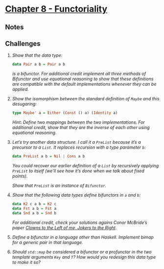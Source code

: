 # [Chapter 8 - Functoriality](https://bartoszmilewski.com/2015/02/03/functoriality)

## Notes




## Challenges

1. _Show that the data type:_

    ```haskell
    data Pair a b = Pair a b
    ```

   _is a bifunctor. For additional credit implement all three methods of
   Bifunctor and use equational reasoning to show that these definitions are
   compatible with the default implementations whenever they can be applied._


2. _Show the isomorphism between the standard definition of `Maybe` and this
   desugaring:_

    ```haskell
    type Maybe' a = Either (Const () a) (Identity a)
    ```

   _Hint: Define two mappings between the two implementations. For additional
   credit, show that they are the inverse of each other using equational
   reasoning._


3. _Let’s try another data structure. I call it a `PreList` because it’s a
   precursor to a `List`.  It replaces recursion with a type parameter `b`:_

    ```haskell
    data PreList a b = Nil | Cons a b
    ```

   _You could recover our earlier definition of a `List` by recursively applying
   `PreList` to itself (we’ll see how it’s done when we talk about fixed
   points)._

   _Show that `PreList` is an instance of `Bifunctor`._


4. _Show that the following data types define bifunctors in `a` and `b`:_

    ```haskell
    data K2 c a b = K2 c
    data Fst a b = Fst a
    data Snd a b = Snd b
    ```

   _For additional credit, check your solutions agains Conor McBride’s paper
   [Clowns to the Left of me, Jokers to the
   Right](http://strictlypositive.org/CJ.pdf)_.


5. _Define a bifunctor in a language other than Haskell. Implement bimap for a
   generic pair in that language._


6. _Should `std::map` be considered a bifunctor or a profunctor in the two
   template arguments `Key` and `T`? How would you redesign this data type to
   make it so?_


